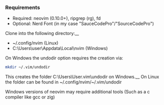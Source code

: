 ### Requirements ###

- Required: neovim (0.10.0+), ripgrep (rg), fd
- Optional: Nerd Font (in my case "SauceCodePro"/"SourceCodePro")

Clone into the following directory:__
- ~/.config/nvim (Linux)
- C:\Users\user\Appdata\Local\nvim (Windows)

On Windows the undodir option requires the creation via: 

```bash
mkdir ~/.vim/undodir
```

This creates the folder C:\Users\User\.vim\undodir on Windows.__
On Linux the folder can be found in ~/.config/nvim/~/.vim/undodir

Windows versions of neovim may require additional tools (Such as a c compiler like gcc or zig)
